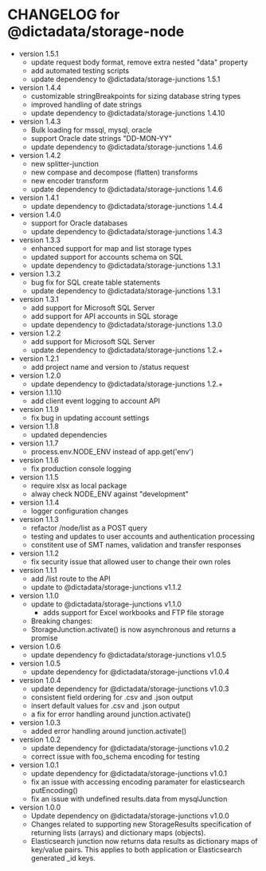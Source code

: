 # CHANGELOG for @dictadata/storage-node

- version 1.5.1
  - update request body format, remove extra nested "data" property
  - add automated testing scripts
  - update dependency to @dictadata/storage-junctions 1.5.1
- version 1.4.4
  - customizable stringBreakpoints for sizing database string types
  - improved handling of date strings
  - update dependency to @dictadata/storage-junctions 1.4.10
- version 1.4.3
  - Bulk loading for mssql, mysql, oracle
  - support Oracle date strings "DD-MON-YY"
  - update dependency to @dictadata/storage-junctions 1.4.6
- version 1.4.2
  - new splitter-junction
  - new compase and decompose (flatten) transforms
  - new encoder transform
  - update dependency to @dictadata/storage-junctions 1.4.6
- version 1.4.1
  - update dependency to @dictadata/storage-junctions 1.4.4
- version 1.4.0
  - support for Oracle databases
  - update dependency to @dictadata/storage-junctions 1.4.3
- version 1.3.3
  - enhanced support for map and list storage types
  - updated support for accounts schema on SQL
  - update dependency to @dictadata/storage-junctions 1.3.1
- version 1.3.2
  - bug fix for SQL create table statements
  - update dependency to @dictadata/storage-junctions 1.3.1
- version 1.3.1
  - add support for Microsoft SQL Server
  - add support for API accounts in SQL storage
  - update dependency to @dictadata/storage-junctions 1.3.0
- version 1.2.2
  - add support for Microsoft SQL Server
  - update dependency to @dictadata/storage-junctions 1.2.+
- version 1.2.1
  - add project name and version to /status request
- version 1.2.0
  - update dependency to @dictadata/storage-junctions 1.2.+
- version 1.1.10
  - add client event logging to account API
- version 1.1.9
  - fix bug in updating account settings
- version 1.1.8
  - updated dependencies
- version 1.1.7
  - process.env.NODE_ENV instead of app.get('env')
- version 1.1.6
  - fix production console logging
- version 1.1.5
  - require xlsx as local package
  - alway check NODE_ENV against "development"
- version 1.1.4
  - logger configuration changes
- version 1.1.3
  - refactor /node/list as a POST query
  - testing and updates to user accounts and authentication processing
  - constitent use of SMT names, validation and transfer responses
- version 1.1.2
  - fix security issue that allowed user to change their own roles
- version 1.1.1
  - add /list route to the API
  - update to @dictadata/storage-junctions v1.1.2
- version 1.1.0
  - update to @dictadata/storage-junctions v1.1.0
    - adds support for Excel workbooks and FTP file storage
  - Breaking changes:
  - StorageJunction.activate() is now asynchronous and returns a promise
- version 1.0.6
  - update dependency fo @dictadata/storage-junctions v1.0.5
- version 1.0.5
  - update dependency for @dictadata/storage-junctions v1.0.4
- version 1.0.4
  - update dependency for @dictadata/storage-junctions v1.0.3
  - consistent field ordering for .csv and .json output
  - insert default values for .csv and .json output
  - a fix for error handling around junction.activate()
- version 1.0.3
  - added error handling around junction.activate()
- version 1.0.2
  - update dependency for @dictadata/storage-junctions v1.0.2
  - correct issue with foo_schema encoding for testing
- version 1.0.1
  - update dependency for @dictadata/storage-junctions v1.0.1
  - fix an issue with accessing encoding paramater for elasticsearch putEncoding()
  - fix an issue with undefined results.data from mysqlJunction
- version 1.0.0
  - Update dependency on @dictadata/storage-junctions v1.0.0
  - Changes related to supporting new StorageResults specification of returning lists (arrays) and dictionary maps (objects).
  - Elasticsearch junction now returns data results as dictionary maps of key/value pairs. This applies to both application or Elasticsearch generated _id keys.
